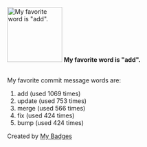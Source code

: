 <img src="https://my-badges.github.io/my-badges/favorite-word.png" alt="My favorite word is &quot;add&quot;." title="My favorite word is &quot;add&quot;." width="128">
<strong>My favorite word is &quot;add&quot;.</strong>
<br><br>

My favorite commit message words are:

1. add (used 1069 times)
2. update (used 753 times)
3. merge (used 566 times)
4. fix (used 424 times)
5. bump (used 424 times)


Created by <a href="https://github.com/my-badges/my-badges">My Badges</a>